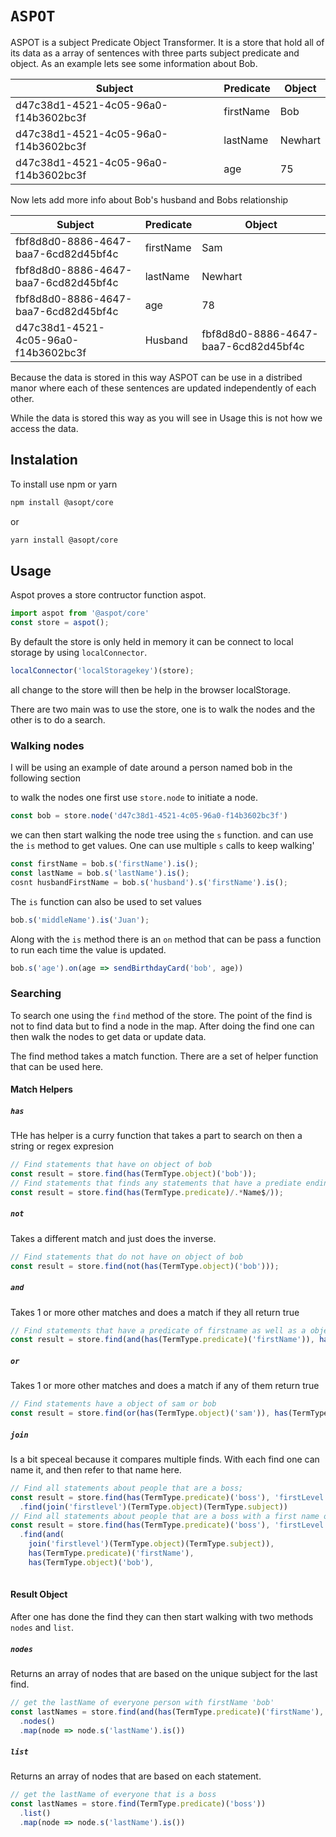 # `ASPOT`

ASPOT is a subject Predicate Object Transformer.  It is a store that hold all of its data as a array of sentences with three parts subject predicate and object. As an example lets see some information about Bob.

| Subject                              | Predicate    | Object    |
| ------------------------------------ | ------------ | --------- |
| d47c38d1-4521-4c05-96a0-f14b3602bc3f | firstName    | Bob       |
| d47c38d1-4521-4c05-96a0-f14b3602bc3f | lastName     | Newhart   |
| d47c38d1-4521-4c05-96a0-f14b3602bc3f | age          | 75        |

Now lets add more info about Bob's husband and Bobs relationship

| Subject                              | Predicate    | Object    |
| ------------------------------------ | ------------ | --------- |
| fbf8d8d0-8886-4647-baa7-6cd82d45bf4c | firstName    | Sam       |
| fbf8d8d0-8886-4647-baa7-6cd82d45bf4c | lastName     | Newhart   |
| fbf8d8d0-8886-4647-baa7-6cd82d45bf4c | age          | 78        |
| d47c38d1-4521-4c05-96a0-f14b3602bc3f | Husband      | fbf8d8d0-8886-4647-baa7-6cd82d45bf4c       |

Because the data is stored in this way ASPOT can be use in a distribed manor where each of these sentences are updated independently of each other.

While the data is stored this way as you will see in Usage this is not how we access the data.

## Instalation

To install use npm or yarn

``` bash
npm install @asopt/core
```

or

``` bash
yarn install @asopt/core
```

## Usage

Aspot proves a store contructor function aspot.

``` js
import aspot from '@aspot/core'
const store = aspot();
```

By default the store is only held in memory it can be connect to local storage by using `localConnector`.

``` js
localConnector('localStoragekey')(store);
```

all change to the store will then be help in the browser localStorage.

There are two main was to use the store, one is to walk the nodes and the other is to do a search.

### Walking nodes

I will be using an example of date around a person named bob in the following section

to walk the nodes one first use `store.node` to initiate a node.

``` js
const bob = store.node('d47c38d1-4521-4c05-96a0-f14b3602bc3f')
```

we can then start walking the node tree using the `s` function.  and can use the `is` method to get values. One can use multiple `s` calls to keep walking'

``` js
const firstName = bob.s('firstName').is();
const lastName = bob.s('lastName').is();
cosnt husbandFirstName = bob.s('husband').s('firstName').is();
```

The `is` function can also be used to set values

``` js
bob.s('middleName').is('Juan');
```

Along with the `is` method  there is an `on` method that can be pass a function to run each time the value is updated.

``` js
bob.s('age').on(age => sendBirthdayCard('bob', age))
```

### Searching

To search one using the `find` method of the store.  The point of the find is not to find data but to find a node in the map.  After doing the find one can then walk the nodes to get data or update data.

The find method takes a match function.  There are a set of helper function that can be used here.

#### Match Helpers

##### `has`

THe has helper is a curry function that takes a part to search on then a string or regex expresion

``` js
// Find statements that have on object of bob
const result = store.find(has(TermType.object)('bob'));
// Find statements that finds any statements that have a prediate ending in Name
const result = store.find(has(TermType.predicate)/.*Name$/));
```

##### `not`

Takes a different match and just does the inverse.

``` js
// Find statements that do not have on object of bob
const result = store.find(not(has(TermType.object)('bob')));
```

##### `and`

Takes 1 or more other matches and does a match if they all return true

``` js
// Find statements that have a predicate of firstname as well as a object of bob
const result = store.find(and(has(TermType.predicate)('firstName')), has(TermType.object)('bob')));
```

##### `or`

Takes 1 or more other matches and does a match if any of them return true

``` js
// Find statements have a object of sam or bob
const result = store.find(or(has(TermType.object)('sam')), has(TermType.object)('bob'))); 
```

##### `join`

Is a bit speceal because it compares multiple finds.  With each find one can name it, and then refer to that name here.

``` js
// Find all statements about people that are a boss;
const result = store.find(has(TermType.predicate)('boss'), 'firstLevel')
  .find(join('firstlevel')(TermType.object)(TermType.subject)) 
// Find all statements about people that are a boss with a first name of bob
const result = store.find(has(TermType.predicate)('boss'), 'firstLevel')
  .find(and(
    join('firstlevel')(TermType.object)(TermType.subject)),
    has(TermType.predicate)('firstName'),
    has(TermType.object)('bob'),
     
```

#### Result Object

After one has done the find they can then start walking with two methods `nodes` and `list`.

##### `nodes`

Returns an array of nodes that are based on the unique subject for the last find.

``` js
// get the lastName of everyone person with firstName 'bob'
const lastNames = store.find(and(has(TermType.predicate)('firstName'), has(TermType.object)('bob'))
  .nodes()
  .map(node => node.s('lastName').is())
```

##### `list`

Returns an array of nodes that are based on each statement.

``` js
// get the lastName of everyone that is a boss
const lastNames = store.find(TermType.predicate)('boss'))
  .list()
  .map(node => node.s('lastName').is())
```

